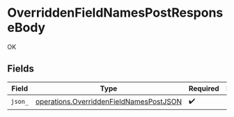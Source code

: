 # OverriddenFieldNamesPostResponseBody

OK


## Fields

| Field                                                                                              | Type                                                                                               | Required                                                                                           | Description                                                                                        |
| -------------------------------------------------------------------------------------------------- | -------------------------------------------------------------------------------------------------- | -------------------------------------------------------------------------------------------------- | -------------------------------------------------------------------------------------------------- |
| `json_`                                                                                            | [operations.OverriddenFieldNamesPostJSON](../../models/operations/overriddenfieldnamespostjson.md) | :heavy_check_mark:                                                                                 | N/A                                                                                                |